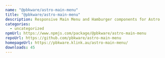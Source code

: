 ```yaml
---
name: "@pbkware/astro-main-menu"
title: "@pbkware/astro-main-menu"
description: Responsive Main Menu and Hamburger components for Astro
categories:
  - uncategorized
npmUrl: https://www.npmjs.com/package/@pbkware/astro-main-menu
repoUrl: https://github.com/pbkware/astro-main-menu
homepageUrl: https://pbkware.klink.au/astro-main-menu/
downloads: 45
---
```

